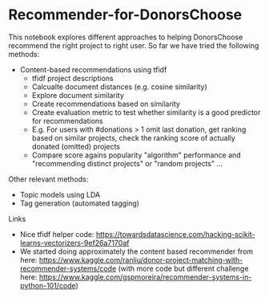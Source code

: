 # Recommender-for-DonorsChoose

This notebook explores different approaches to helping DonorsChoose recommend the right project to right user. So far we have tried the following methods:

- Content-based recommendations using tfidf
  - tfidf project descriptions
  - Calcualte document distances (e.g. cosine similarity)
  - Explore document similarity
  - Create recommendations based on similarity
  - Create evaluation metric to test whether similarity is a good predictor for recommendations
  - E.g. For users with #donations > 1 omit last donation, get ranking based on similar projects, check the ranking score of actually donated (omitted) projects
  - Compare score agains popularity "algorithm" performance and "recommending distinct projects" or "random projects"
    ...

Other relevant methods:

- Topic models using LDA
- Tag generation (automated tagging)

Links

- Nice tfidf helper code: https://towardsdatascience.com/hacking-scikit-learns-vectorizers-9ef26a7170af
- We started doing approximately the content based recommender from here: https://www.kaggle.com/ranliu/donor-project-matching-with-recommender-systems/code (with more code but different challenge here: https://www.kaggle.com/gspmoreira/recommender-systems-in-python-101/code)

